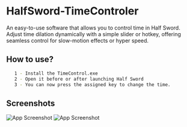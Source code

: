 # HalfSword-TimeControler


An easy-to-use software that allows you to control time in Half Sword. Adjust time dilation dynamically with a simple slider or hotkey, offering seamless control for slow-motion effects or hyper speed.


## How to use?
```bash
   1 - Install the TimeControl.exe
   2 - Open it before or after launching Half Sword
   3 - You can now press the assigned key to change the time.
```
    
## Screenshots

![App Screenshot](https://staticdelivery.nexusmods.com/mods/6067/images/headers/16_1733111311.jpg)
![App Screenshot](https://staticdelivery.nexusmods.com/mods/6067/images/16/16-1733111339-1993519505.png)

